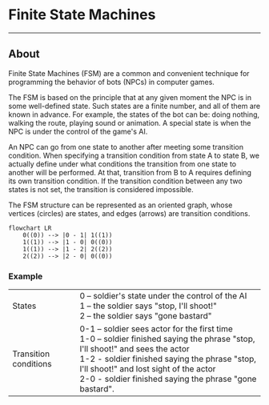 # Finite State Machines

___

## About

Finite State Machines (FSM) are a common and convenient technique for programming the behavior of bots (NPCs) in computer games.

The FSM is based on the principle that at any given moment the NPC is in some well-defined state. Such states are a finite number, and all of them are known in advance. For example, the states of the bot can be: doing nothing, walking the route, playing sound or animation. A special state is when the NPC is under the control of the game's AI.

An NPC can go from one state to another after meeting some transition condition. When specifying a transition condition from state A to state B, we actually define under what conditions the transition from one state to another will be performed. At that, transition from B to A requires defining its own transition condition. If the transition condition between any two states is not set, the transition is considered impossible.

The FSM structure can be represented as an oriented graph, whose vertices (circles) are states, and edges (arrows) are transition conditions.

```mermaid
flowchart LR
    0((0)) --> |0 - 1| 1((1))
    1((1)) --> |1 - 0| 0((0))
    1((1)) --> |1 - 2| 2((2))
    2((2)) --> |2 - 0| 0((0))
```

### Example

|||
|---|---|
| States | 0 – soldier's state under the control of the AI<br> 1 – the soldier says "stop, I'll shoot!"<br> 2 – the soldier says "gone bastard" |
| Transition conditions | 0-1 – soldier sees actor for the first time<br> 1-0 – soldier finished saying the phrase "stop, I'll shoot!" and sees the actor<br> 1-2 - soldier finished saying the phrase "stop, I'll shoot!" and lost sight of the actor<br> 2-0 - soldier finished saying the phrase "gone bastard". |
